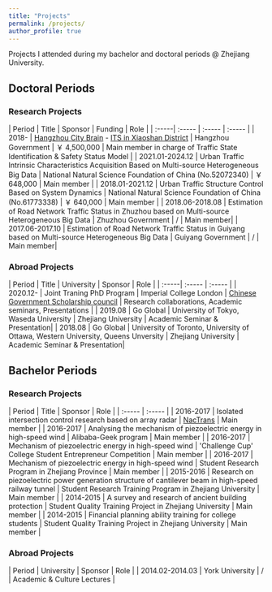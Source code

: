 ```yaml
---
title: "Projects"
permalink: /projects/
author_profile: true
---
```



Projects I attended during my bachelor and doctoral periods @ Zhejiang University.

## Doctoral Periods


### Research Projects

| Period | Title | Sponsor | Funding | Role |
| :-----| :----- | :----- | :----- |
| 2018- | [Hangzhou City Brain](https://hzcitybrain.hangzhou.gov.cn/#/) - [ITS in Xiaoshan District](http://www.xiaoshan.gov.cn/art/2019/6/5/art_1302903_34474561.html) <!-- [杭州城市大脑](https://kaimaoge.github.io/) (杭州市城市大脑-萧山区交通小脑- ） --> | Hangzhou Government | ￥ 4,500,000 | Main member in charge of Traffic State Identification & Safety Status Model |
| 2021.01-2024.12 | Urban Traffic Intrinsic Characteristics Acquisition Based on Multi-source Heterogeneous Big Data <!-- 基于多源异构大数据的城市交通本征获取 --> | National Natural Science Foundation of China (No.52072340) | ￥ 648,000 | Main member |
| 2018.01-2021.12 | Urban Traffic Structure Control Based on System Dynamics <!-- 基于系统动力学的城市交通结构控制 --> | National Natural Science Foundation of China (No.61773338) | ￥ 640,000 | Main member |
| 2018.06-2018.08 | Estimation of Road Network Traffic Status in Zhuzhou based on Multi-source Heterogeneous Big Data <!-- 基于多源混合大数据的贵阳市路网交通运行状况综合评估 --> | Zhuzhou Government | / | Main member|
| 2017.06-2017.10 | Estimation of Road Network Traffic Status in Guiyang based on Multi-source Heterogeneous Big Data <!-- 基于多源混合大数据的贵阳市路网交通运行状况综合评估 --> | Guiyang Government | / | Main member|


### Abroad Projects

| Period | Title | University | Sponsor | Role |
| :-----| :----- | :----- |
| 2020.12- | Joint Traning PhD Program | Imperial College London | [Chinese Government Scholarship council](https://www.csc.edu.cn) | Research collaborations, Academic seminars, Presentations  |
| 2019.08 | Go Global | University of Tokyo, Waseda University | Zhejiang University | Academic Seminar & Presentation|
| 2018.08  | Go Global | University of Toronto, University of Ottawa, Western University, Queens Unversity | Zhejiang University | Academic Seminar & Presentation|


## Bachelor Periods

### Research Projects

| Period | Title | Sponsor | Role |
| :----- | :----- |
| 2016-2017 | Isolated intersection control research based on array radar <!-- 基于阵列雷达的单点信号控制研究 -->| [NacTrans](http://www.nactrans.com.cn) <!-- 全国大学生交通科技大赛 --> | Main member |
| 2016-2017 | Analysing the mechanism of piezoelectric energy in high-speed wind | Alibaba-Geek program | Main member |
| 2016-2017 | Mechanism of piezoelectric energy in high-speed wind | 'Challenge Cup' College Student Entrepreneur Competition | Main member |
| 2016-2017 | Mechanism of piezoelectric energy in high-speed wind | Student Research Program in Zhejiang Province | Main member |
| 2015-2016 | Research on piezoelectric power generation structure of cantilever beam in high-speed railway tunnel <!-- 高速铁路隧道内悬臂梁压电发电结构研究 --> | Student Research Training Program in Zhejiang University | Main member |
| 2014-2015 | A survey and research of ancient building protection <!-- 古建筑保护的考察及研究 --> | Student Quality Training Project in Zhejiang University <!-- 浙江大学学生素质训练 --> | Main member |
| 2014-2015 | Financial planning ability training for college students <!-- 大学生个人理财规划能力训练营 --> | Student Quality Training Project in Zhejiang University <!-- 浙江大学学生素质训练 --> | Main member |


### Abroad Projects

| Period | University | Sponsor | Role |
| 2014.02-2014.03 | York University | / | Academic & Culture Lectures |








